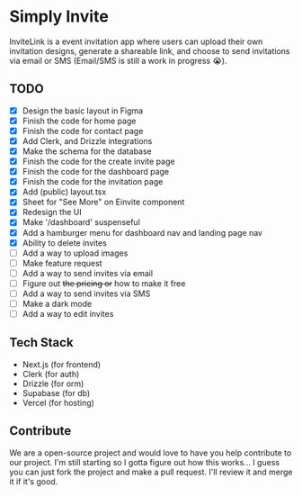 # Simply Invite
InviteLink is a event invitation app where users can upload their own invitation designs, generate a shareable link, and choose to send invitations via email or SMS (Email/SMS is still a work in progress 😭).

## TODO
- [x] Design the basic layout in Figma
- [x] Finish the code for home page
- [x] Finish the code for contact page
- [x] Add Clerk, and Drizzle integrations
- [x] Make the schema for the database
- [x] Finish the code for the create invite page
- [x] Finish the code for the dashboard page
- [x] Finish the code for the invitation page
- [x] Add (public) layout.tsx
- [x] Sheet for "See More" on Einvite component
- [x] Redesign the UI
- [x] Make '/dashboard' suspenseful
- [x] Add a hamburger menu for dashboard nav and landing page nav
- [x] Ability to delete invites
- [ ] Add a way to upload images
- [ ] Make feature request
- [ ] Add a way to send invites via email
- [ ] Figure out ~~the pricing or~~ how to make it free
- [ ] Add a way to send invites via SMS
- [ ] Make a dark mode
- [ ] Add a way to edit invites

## Tech Stack
- Next.js (for frontend)
- Clerk (for auth)
- Drizzle (for orm)
- Supabase (for db)
- Vercel (for hosting)

## Contribute
We are a open-source project and would love to have you help contribute to our project. I'm still starting so I gotta figure out how this works... I guess you can just fork the project and make a pull request. I'll review it and merge it if it's good.